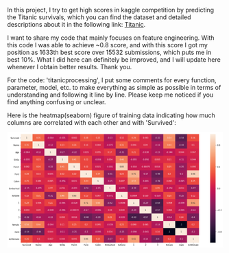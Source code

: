 In this project, I try to get high scores in kaggle competition by predicting the Titanic survivals, which you can find the dataset and detailed descriptions about it in the following link: [Titanic](https://www.kaggle.com/c/titanic).

I want to share my code that mainly focuses on feature engineering. With this code I was able to achieve ~0.8 score, and with this score I got my position as 1633th best score over 15532 submissions, which puts me in best 10%. What I did here can definitely be improved, and I will update here whenever I obtain better results. Thank you.

For the code: 'titanicprocessing', I put some comments for every function, parameter, model, etc. to make everything as simple as possible in terms of understanding and following it line by line. Please keep me noticed if you find anything confusing or unclear.  

Here is the heatmap(seaborn) figure of training data indicating how much columns are correlated with each other and with 'Survived':

![Seaborn Heatmap of the Training data](Seaborn_heatmap_trainingdata.png)
